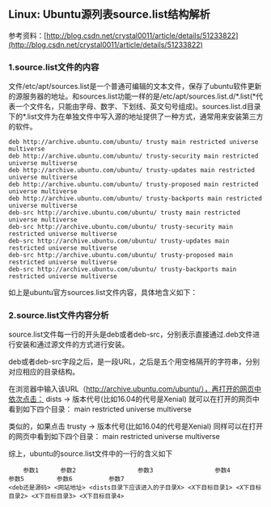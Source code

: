 ## Linux: Ubuntu源列表source.list结构解析

参考资料：[http://blog.csdn.net/crystal0011/article/details/51233822](http://blog.csdn.net/crystal0011/article/details/51233822)

### 1.source.list文件的内容

文件/etc/apt/sources.list是一个普通可编辑的文本文件，保存了ubuntu软件更新的源服务器的地址。和sources.list功能一样的是/etc/apt/sources.list.d/\*.list\(\*代表一个文件名，只能由字母、数字、下划线、英文句号组成\)。sources.list.d目录下的\*.list文件为在单独文件中写入源的地址提供了一种方式，通常用来安装第三方的软件。

```shell
deb http://archive.ubuntu.com/ubuntu/ trusty main restricted universe multiverse
deb http://archive.ubuntu.com/ubuntu/ trusty-security main restricted universe multiverse
deb http://archive.ubuntu.com/ubuntu/ trusty-updates main restricted universe multiverse
deb http://archive.ubuntu.com/ubuntu/ trusty-proposed main restricted universe multiverse
deb http://archive.ubuntu.com/ubuntu/ trusty-backports main restricted universe multiverse
deb-src http://archive.ubuntu.com/ubuntu/ trusty main restricted universe multiverse
deb-src http://archive.ubuntu.com/ubuntu/ trusty-security main restricted universe multiverse
deb-src http://archive.ubuntu.com/ubuntu/ trusty-updates main restricted universe multiverse
deb-src http://archive.ubuntu.com/ubuntu/ trusty-proposed main restricted universe multiverse
deb-src http://archive.ubuntu.com/ubuntu/ trusty-backports main restricted universe multiverse
```
如上是ubuntu官方sources.list文件内容，具体地含义如下：

### 2.source.list文件内容分析

source.list文件每一行的开头是deb或者deb-src，分别表示直接通过.deb文件进行安装和通过源文件的方式进行安装。

deb或者deb-src字段之后，是一段URL，之后是五个用空格隔开的字符串，分别对应相应的目录结构。

在浏览器中输入该URL（http://archive.ubuntu.com/ubuntu/），再打开的网页中依次点击：
dists -> 版本代号(比如16.04的代号是Xenial)
就可以在打开的网页中看到如下四个目录：
main restricted universe multiverse

类似的，如果点击
trusty -> 版本代号(比如16.04的代号是Xenial)
同样可以在打开的网页中看到如下四个目录：
main restricted universe multiverse

综上，ubuntu的source.list文件中的一行的含义如下
```shell
    参数1      参数2                 参数3                 参数4           参数5         参数6          参数7
<deb还是源码> <网站地址> <dists目录下应该进入的子目录X> <X下目标目录1> <X下目标目录2> <X下目标目录3> <X下目标目录4>
```

